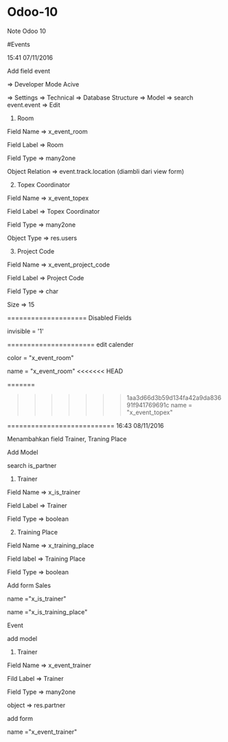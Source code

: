 # Odoo-10
Note Odoo 10

#Events

15:41 07/11/2016

Add field event

=> Developer Mode Acive

=> Settings => Technical => Database Structure => Model => search event.event => Edit

1. Room

Field Name => x_event_room

Field Label => Room

Field Type => many2one

Object Relation => event.track.location (diambli dari view form)

2. Topex Coordinator

Field Name => x_event_topex

Field Label => Topex Coordinator

Field Type => many2one

Object Type => res.users

3. Project Code

Field Name => x_event_project_code

Field Label => Project Code

Field Type => char

Size => 15

====================
Disabled Fields

invisible = '1'

======================
edit calender

color = "x_event_room"

name = "x_event_room"
<<<<<<< HEAD

=======
>>>>>>> 1aa3d66d3b59d134fa42a9da83691f941769691c
name = "x_event_topex"

===========================
16:43 08/11/2016

Menambahkan field Trainer, Traning Place

Add Model

search is_partner

1. Trainer

Field Name => x_is_trainer

Field Label => Trainer

Field Type => boolean

2. Training Place

Field Name => x_training_place

Field label => Training Place

Field Type => boolean


Add form Sales

name ="x_is_trainer"

name ="x_is_training_place"

Event

add model

1. Trainer

Field Name => x_event_trainer

Fild Label => Trainer

Field Type => many2one

object => res.partner

add form

name ="x_event_trainer"